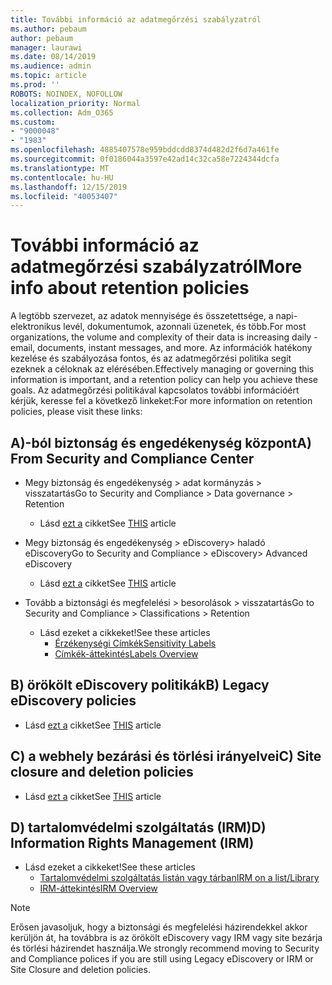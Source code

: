 ```yaml
---
title: További információ az adatmegőrzési szabályzatról
ms.author: pebaum
author: pebaum
manager: laurawi
ms.date: 08/14/2019
ms.audience: admin
ms.topic: article
ms.prod: ''
ROBOTS: NOINDEX, NOFOLLOW
localization_priority: Normal
ms.collection: Adm_O365
ms.custom:
- "9000048"
- "1983"
ms.openlocfilehash: 4885407578e959bddcdd8374d482d2f6d7a461fe
ms.sourcegitcommit: 0f0186044a3597e42ad14c32ca58e7224344dcfa
ms.translationtype: MT
ms.contentlocale: hu-HU
ms.lasthandoff: 12/15/2019
ms.locfileid: "40053407"
---
```

# <a name="more-info-about-retention-policies"></a><span data-ttu-id="3eb0a-102">További információ az adatmegőrzési szabályzatról</span><span class="sxs-lookup"><span data-stu-id="3eb0a-102">More info about retention policies</span></span>

<span data-ttu-id="3eb0a-103">A legtöbb szervezet, az adatok mennyisége és összetettsége, a napi-elektronikus levél, dokumentumok, azonnali üzenetek, és több.</span><span class="sxs-lookup"><span data-stu-id="3eb0a-103">For most organizations, the volume and complexity of their data is increasing daily - email, documents, instant messages, and more.</span></span> <span data-ttu-id="3eb0a-104">Az információk hatékony kezelése és szabályozása fontos, és az adatmegőrzési politika segít ezeknek a céloknak az elérésében.</span><span class="sxs-lookup"><span data-stu-id="3eb0a-104">Effectively managing or governing this information is important, and a retention policy can help you achieve these goals.</span></span> <span data-ttu-id="3eb0a-105">Az adatmegőrzési politikával kapcsolatos további információért kérjük, keresse fel a következő linkeket:</span><span class="sxs-lookup"><span data-stu-id="3eb0a-105">For more information on retention policies, please visit these links:</span></span>

## <a name="a-from-security-and-compliance-center"></a><span data-ttu-id="3eb0a-106">A)-ból biztonság és engedékenység központ</span><span class="sxs-lookup"><span data-stu-id="3eb0a-106">A) From Security and Compliance Center</span></span>

- <span data-ttu-id="3eb0a-107">Megy biztonság és engedékenység > adat kormányzás > visszatartás</span><span class="sxs-lookup"><span data-stu-id="3eb0a-107">Go to Security and Compliance > Data governance > Retention</span></span>
  - <span data-ttu-id="3eb0a-108">Lásd [ezt a](https://docs.microsoft.com/office365/securitycompliance/retention-policies) cikket</span><span class="sxs-lookup"><span data-stu-id="3eb0a-108">See [THIS](https://docs.microsoft.com/office365/securitycompliance/retention-policies) article</span></span>

- <span data-ttu-id="3eb0a-109">Megy biztonság és engedékenység > eDiscovery> haladó eDiscovery</span><span class="sxs-lookup"><span data-stu-id="3eb0a-109">Go to Security and Compliance > eDiscovery> Advanced eDiscovery</span></span> 
  - <span data-ttu-id="3eb0a-110">Lásd [ezt a](https://docs.microsoft.com/office365/securitycompliance/ediscovery-cases) cikket</span><span class="sxs-lookup"><span data-stu-id="3eb0a-110">See [THIS](https://docs.microsoft.com/office365/securitycompliance/ediscovery-cases) article</span></span>

- <span data-ttu-id="3eb0a-111">Tovább a biztonsági és megfelelési > besorolások > visszatartás</span><span class="sxs-lookup"><span data-stu-id="3eb0a-111">Go to Security and Compliance > Classifications > Retention</span></span>
  - <span data-ttu-id="3eb0a-112">Lásd ezeket a cikkeket!</span><span class="sxs-lookup"><span data-stu-id="3eb0a-112">See these articles</span></span>
    - [<span data-ttu-id="3eb0a-113">Érzékenységi Címkék</span><span class="sxs-lookup"><span data-stu-id="3eb0a-113">Sensitivity Labels</span></span>](https://docs.microsoft.com/office365/securitycompliance/sensitivity-labels)
    - [<span data-ttu-id="3eb0a-114">Címkék-áttekintés</span><span class="sxs-lookup"><span data-stu-id="3eb0a-114">Labels Overview</span></span>](https://docs.microsoft.com/office365/securitycompliance/labels)

## <a name="b-legacy-ediscovery-policies"></a><span data-ttu-id="3eb0a-115">B) örökölt eDiscovery politikák</span><span class="sxs-lookup"><span data-stu-id="3eb0a-115">B) Legacy eDiscovery policies</span></span>

- <span data-ttu-id="3eb0a-116">Lásd [ezt a](https://support.office.com/article/Set-up-an-eDiscovery-Center-in-SharePoint-Online-A18F8975-AA7F-43B4-A7D6-001D14744D8E) cikket</span><span class="sxs-lookup"><span data-stu-id="3eb0a-116">See [THIS](https://support.office.com/article/Set-up-an-eDiscovery-Center-in-SharePoint-Online-A18F8975-AA7F-43B4-A7D6-001D14744D8E) article</span></span>

## <a name="c-site-closure-and-deletion-policies"></a><span data-ttu-id="3eb0a-117">C) a webhely bezárási és törlési irányelvei</span><span class="sxs-lookup"><span data-stu-id="3eb0a-117">C) Site closure and deletion policies</span></span>

- <span data-ttu-id="3eb0a-118">Lásd [ezt a](https://support.office.com/article/Use-policies-for-site-closure-and-deletion-A8280D82-27FD-48C5-9ADF-8A5431208BA5) cikket</span><span class="sxs-lookup"><span data-stu-id="3eb0a-118">See [THIS](https://support.office.com/article/Use-policies-for-site-closure-and-deletion-A8280D82-27FD-48C5-9ADF-8A5431208BA5) article</span></span>  

## <a name="d-information-rights-management-irm"></a><span data-ttu-id="3eb0a-119">D) tartalomvédelmi szolgáltatás (IRM)</span><span class="sxs-lookup"><span data-stu-id="3eb0a-119">D) Information Rights Management (IRM)</span></span>

- <span data-ttu-id="3eb0a-120">Lásd ezeket a cikkeket!</span><span class="sxs-lookup"><span data-stu-id="3eb0a-120">See these articles</span></span>
  - [<span data-ttu-id="3eb0a-121">Tartalomvédelmi szolgáltatás listán vagy tárban</span><span class="sxs-lookup"><span data-stu-id="3eb0a-121">IRM on a list/Library</span></span>](https://support.office.com/article/apply-information-rights-management-to-a-list-or-library-3bdb5c4e-94fc-4741-b02f-4e7cc3c54aa1)
  - [<span data-ttu-id="3eb0a-122">IRM-áttekintés</span><span class="sxs-lookup"><span data-stu-id="3eb0a-122">IRM Overview</span></span>](https://support.office.com/article/create-and-apply-information-management-policies-eb501fe9-2ef6-4150-945a-65a6451ee9e9)

> [!Note]
> <span data-ttu-id="3eb0a-123">Erősen javasoljuk, hogy a biztonsági és megfelelési házirendekkel akkor kerüljön át, ha továbbra is az örökölt eDiscovery vagy IRM vagy site bezárja és törlési házirendet használja.</span><span class="sxs-lookup"><span data-stu-id="3eb0a-123">We strongly recommend moving to Security and Compliance polices if you are still using Legacy eDiscovery or IRM or Site Closure and deletion policies.</span></span>
